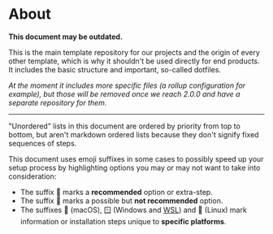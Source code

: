 # About

**This document may be outdated.**

This is the main template repository for our projects and the origin of every other template, which is why it shouldn't be used directly for end products. It includes the basic structure and important, so-called dotfiles.

*At the moment it includes more specific files (a rollup configuration for example), but those will be removed once we reach 2.0.0 and have a separate repository for them.*

---

"Unordered" lists in this document are ordered by priority from top to bottom, but aren't markdown ordered lists because they don't signify fixed sequences of steps.

This document uses emoji suffixes in some cases to possibly speed up your setup process by highlighting options you may or may not want to take into consideration:

- The suffix 💎 marks a **recommended** option or extra-step.
- The suffix 🤡 marks a possible but **not recommended** option.
- The suffixes 🍎 (macOS), 🪟 (Windows and [WSL](https://docs.microsoft.com/en-us/windows/wsl/about)) and 🐧 (Linux) mark information or installation steps unique to **specific platforms**.
